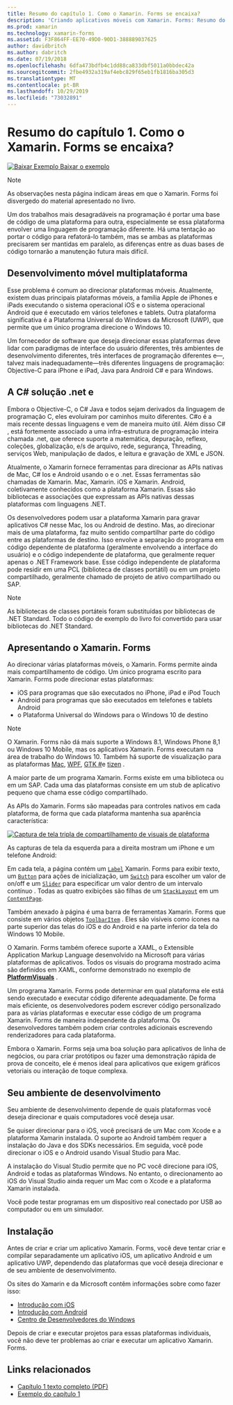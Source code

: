 ```yaml
---
title: Resumo do capítulo 1. Como o Xamarin. Forms se encaixa?
description: 'Criando aplicativos móveis com Xamarin. Forms: Resumo do capítulo 1. Como o Xamarin. Forms se encaixa?'
ms.prod: xamarin
ms.technology: xamarin-forms
ms.assetid: F3F864FF-EE70-49D0-90D1-388889037625
author: davidbritch
ms.author: dabritch
ms.date: 07/19/2018
ms.openlocfilehash: 6dfa473bdfb4c1dd88ca833dbf5011a0bbdec42a
ms.sourcegitcommit: 2fbe4932a319af4ebc829f65eb1fb1816ba305d3
ms.translationtype: MT
ms.contentlocale: pt-BR
ms.lasthandoff: 10/29/2019
ms.locfileid: "73032891"
---
```

# <a name="summary-of-chapter-1-how-does-xamarinforms-fit-in"></a>Resumo do capítulo 1. Como o Xamarin. Forms se encaixa?

[![Baixar Exemplo](~/media/shared/download.png) Baixar o exemplo](https://github.com/xamarin/xamarin-forms-book-samples/tree/master/Chapter01)

> [!NOTE]
> As observações nesta página indicam áreas em que o Xamarin. Forms foi disvergedo do material apresentado no livro.

Um dos trabalhos mais desagradáveis na programação é portar uma base de código de uma plataforma para outra, especialmente se essa plataforma envolver uma linguagem de programação diferente. Há uma tentação ao portar o código para refatorá-lo também, mas se ambas as plataformas precisarem ser mantidas em paralelo, as diferenças entre as duas bases de código tornarão a manutenção futura mais difícil.

## <a name="cross-platform-mobile-development"></a>Desenvolvimento móvel multiplataforma

Esse problema é comum ao direcionar plataformas móveis. Atualmente, existem duas principais plataformas móveis, a família Apple de iPhones e iPads executando o sistema operacional iOS e o sistema operacional Android que é executado em vários telefones e tablets. Outra plataforma significativa é a Plataforma Universal do Windows da Microsoft (UWP), que permite que um único programa direcione o Windows 10.

Um fornecedor de software que deseja direcionar essas plataformas deve lidar com paradigmas de interface do usuário diferentes, três ambientes de desenvolvimento diferentes, três interfaces de programação diferentes e&mdash;, talvez mais inadequadamente&mdash;três diferentes linguagens de programação: Objective-C para iPhone e iPad, Java para Android C# e para Windows.

## <a name="the-c-and-net-solution"></a>A C# solução .net e

Embora o Objective-C, o C# Java e todos sejam derivados da linguagem de programação C, eles evoluíram por caminhos muito diferentes. C#o é a mais recente dessas linguagens e vem de maneira muito útil. Além disso C# , está fortemente associado a uma infra-estrutura de programação inteira chamada .net, que oferece suporte a matemática, depuração, reflexo, coleções, globalização, e/s de arquivo, rede, segurança, Threading, serviços Web, manipulação de dados, e leitura e gravação de XML e JSON.

Atualmente, o Xamarin fornece ferramentas para direcionar as APIs nativas de Mac, C# Ios e Android usando o e o .net. Essas ferramentas são chamadas de Xamarin. Mac, Xamarin. iOS e Xamarin. Android, coletivamente conhecidos como a plataforma Xamarin. Essas são bibliotecas e associações que expressam as APIs nativas dessas plataformas com linguagens .NET.

Os desenvolvedores podem usar a plataforma Xamarin para gravar aplicativos C# nesse Mac, Ios ou Android de destino. Mas, ao direcionar mais de uma plataforma, faz muito sentido compartilhar parte do código entre as plataformas de destino. Isso envolve a separação do programa em código dependente de plataforma (geralmente envolvendo a interface do usuário) e o código independente de plataforma, que geralmente requer apenas o .NET Framework base. Esse código independente de plataforma pode residir em uma PCL (biblioteca de classes portátil) ou em um projeto compartilhado, geralmente chamado de projeto de ativo compartilhado ou SAP.

> [!NOTE]
> As bibliotecas de classes portáteis foram substituídas por bibliotecas de .NET Standard. Todo o código de exemplo do livro foi convertido para usar bibliotecas do .NET Standard.

## <a name="introducing-xamarinforms"></a>Apresentando o Xamarin. Forms

Ao direcionar várias plataformas móveis, o Xamarin. Forms permite ainda mais compartilhamento de código. Um único programa escrito para Xamarin. Forms pode direcionar estas plataformas:

- iOS para programas que são executados no iPhone, iPad e iPod Touch
- Android para programas que são executados em telefones e tablets Android
- o Plataforma Universal do Windows para o Windows 10 de destino

> [!NOTE]
> O Xamarin. Forms não dá mais suporte a Windows 8.1, Windows Phone 8,1 ou Windows 10 Mobile, mas os aplicativos Xamarin. Forms executam na área de trabalho do Windows 10. Também há suporte de visualização para as plataformas [Mac](~/xamarin-forms/platform/other/mac.md), [WPF](~/xamarin-forms/platform/other/wpf.md), [GTK #](~/xamarin-forms/platform/other/gtk.md)e [tizen](~/xamarin-forms/platform/other/tizen.md) .

A maior parte de um programa Xamarin. Forms existe em uma biblioteca ou em um SAP. Cada uma das plataformas consiste em um stub de aplicativo pequeno que chama esse código compartilhado.

As APIs do Xamarin. Forms são mapeadas para controles nativos em cada plataforma, de forma que cada plataforma mantenha sua aparência característica:

[![Captura de tela tripla de compartilhamento de visuais de plataforma](images/ch01fg03-small.png "Controles Xamarin. Forms em cada plataforma")](images/ch01fg03-large.png#lightbox "Controles Xamarin. Forms em cada plataforma")

As capturas de tela da esquerda para a direita mostram um iPhone e um telefone Android:

Em cada tela, a página contém um [`Label`](xref:Xamarin.Forms.Label) Xamarin. Forms para exibir texto, um [`Button`](xref:Xamarin.Forms.Button) para ações de inicialização, um [`Switch`](xref:Xamarin.Forms.Switch) para escolher um valor de on/off e um [`Slider`](xref:Xamarin.Forms.Slider) para especificar um valor dentro de um intervalo contínuo . Todas as quatro exibições são filhas de um [`StackLayout`](xref:Xamarin.Forms.StackLayout) em um [`ContentPage`](xref:Xamarin.Forms.ContentPage).

Também anexado à página é uma barra de ferramentas Xamarin. Forms que consiste em vários objetos [`ToolbarItem`](xref:Xamarin.Forms.ToolbarItem) . Eles são visíveis como ícones na parte superior das telas do iOS e do Android e na parte inferior da tela do Windows 10 Mobile.

O Xamarin. Forms também oferece suporte a XAML, o Extensible Application Markup Language desenvolvido na Microsoft para várias plataformas de aplicativos. Todos os visuais do programa mostrado acima são definidos em XAML, conforme demonstrado no exemplo de [**PlatformVisuals**](https://github.com/xamarin/xamarin-forms-book-samples/tree/master/Chapter01/PlatformVisuals) .

Um programa Xamarin. Forms pode determinar em qual plataforma ele está sendo executado e executar código diferente adequadamente. De forma mais eficiente, os desenvolvedores podem escrever código personalizado para as várias plataformas e executar esse código de um programa Xamarin. Forms de maneira independente da plataforma. Os desenvolvedores também podem criar controles adicionais escrevendo renderizadores para cada plataforma.

Embora o Xamarin. Forms seja uma boa solução para aplicativos de linha de negócios, ou para criar protótipos ou fazer uma demonstração rápida de prova de conceito, ele é menos ideal para aplicativos que exigem gráficos vetoriais ou interação de toque complexa.

## <a name="your-development-environment"></a>Seu ambiente de desenvolvimento

Seu ambiente de desenvolvimento depende de quais plataformas você deseja direcionar e quais computadores você deseja usar.

Se quiser direcionar para o iOS, você precisará de um Mac com Xcode e a plataforma Xamarin instalada. O suporte ao Android também requer a instalação do Java e dos SDKs necessários. Em seguida, você pode direcionar o iOS e o Android usando Visual Studio para Mac.

A instalação do Visual Studio permite que no PC você direcione para iOS, Android e todas as plataformas Windows. No entanto, o direcionamento ao iOS do Visual Studio ainda requer um Mac com o Xcode e a plataforma Xamarin instalada.

Você pode testar programas em um dispositivo real conectado por USB ao computador ou em um simulador.

## <a name="installation"></a>Instalação

Antes de criar e criar um aplicativo Xamarin. Forms, você deve tentar criar e compilar separadamente um aplicativo iOS, um aplicativo Android e um aplicativo UWP, dependendo das plataformas que você deseja direcionar e de seu ambiente de desenvolvimento.

Os sites do Xamarin e da Microsoft contêm informações sobre como fazer isso:

- [Introdução com iOS](~/ios/get-started/index.md)
- [Introdução com Android](~/android/get-started/index.md)
- [Centro de Desenvolvedores do Windows](https://dev.windows.com)

Depois de criar e executar projetos para essas plataformas individuais, você não deve ter problemas ao criar e executar um aplicativo Xamarin. Forms.

## <a name="related-links"></a>Links relacionados

- [Capítulo 1 texto completo (PDF)](https://download.xamarin.com/developer/xamarin-forms-book/XamarinFormsBook-Ch01-Apr2016.pdf)
- [Exemplo do capítulo 1](https://github.com/xamarin/xamarin-forms-book-samples/tree/master/Chapter01)
